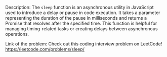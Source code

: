 Description:
The `sleep` function is an asynchronous utility in JavaScript used to introduce a delay or pause in code execution. It takes a parameter representing the duration of the pause in milliseconds and returns a Promise that resolves after the specified time. This function is helpful for managing timing-related tasks or creating delays between asynchronous operations.


Link of the problem:
Check out this coding interview problem on LeetCode!
https://leetcode.com/problems/sleep/
